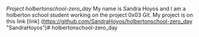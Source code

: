 *Project holbertonschool-zero_day*
My name is Sandra Hoyos and I am a holberton school student working on the project 0x03 Git.
My project is on this link [link] (https://github.com/SandraHoyos/holbertonschool-zero_day "SandraHoyos")# holbertonschool-zero_day
